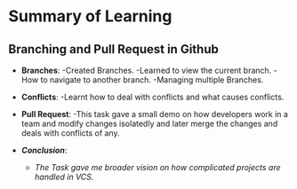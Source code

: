 # Summary of Learning

## Branching and Pull Request in Github
- **Branches**:
    -Created Branches. 
    -Learned to view the current branch.
    -How to navigate to another branch.
    -Managing multiple Branches.

- **Conflicts**:
    -Learnt how to deal with conflicts and what causes conflicts.

- **Pull Request**:
    -This task gave a small demo on how developers work in a team and modify changes isolatedly and later merge the changes and deals with conflicts of any.

- **_Conclusion_**:
    - _The Task gave me broader vision on how complicated projects are handled in VCS._
